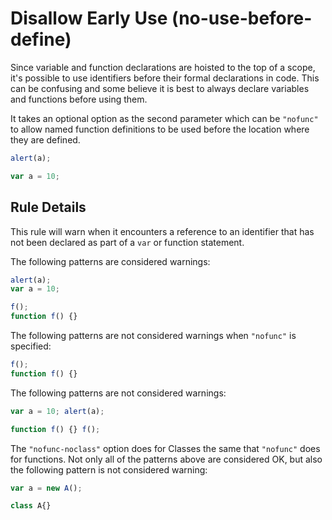 # Disallow Early Use (no-use-before-define)

Since variable and function declarations are hoisted to the top of a scope, it's possible to use identifiers before their formal declarations in code. This can be confusing and some believe it is best to always declare variables and functions before using them.

It takes an optional option as the second parameter which can be `"nofunc"` to allow named function definitions to be used before the location where they are defined.

```js
alert(a);

var a = 10;
```

## Rule Details

This rule will warn when it encounters a reference to an identifier that has not been declared as part of a `var` or function statement.

The following patterns are considered warnings:

```js
alert(a);
var a = 10;

f();
function f() {}
```

The following patterns are not considered warnings when `"nofunc"` is specified:

```js
f();
function f() {}
```

The following patterns are not considered warnings:

```js
var a = 10; alert(a);

function f() {} f();
```

The `"nofunc-noclass"` option does for Classes the same that `"nofunc"` does for functions. Not only
all of the patterns above are considered OK, but also the following pattern is not considered warning:

```js
var a = new A();

class A{}
```
